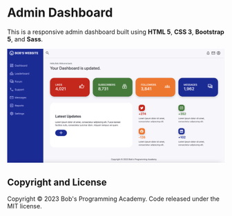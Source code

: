 # Admin Dashboard

This is a responsive admin dashboard built using **HTML 5**, **CSS 3**, **Bootstrap 5**, and **Sass**.

![plot](https://github.com/BobsProgrammingAcademy/admin-dashboard-bootstrap-sass/blob/master/images/main.png?raw=true)

## Copyright and License

Copyright © 2023 Bob's Programming Academy. Code released under the MIT license.